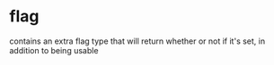 # flag
contains an extra flag type that will return whether or not if it's set, in addition to being usable
